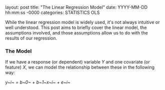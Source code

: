 layout: post
title: "The Linear Regression Model"
date: YYYY-MM-DD hh:mm:ss -0000
categories: STATISTICS OLS

While the linear regression model is widely used, it's not always intuitive or well understood. This post aims to briefly cover the linear model, the assumptions involved, and those assumptions allow us to do with the results of our regression.

### The Model

If we have a response (or dependent) variable _Y_ and one covariate (or feature) _X_, we can model the relationship between these in the following way:

_y~i~ = b~0~ \+ b~1~x~i~ \+ e~i~_